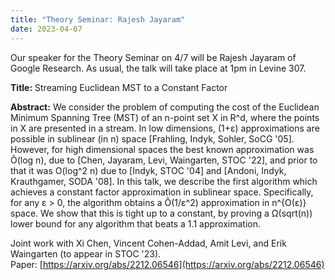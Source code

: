 ```yaml
---
title: "Theory Seminar: Rajesh Jayaram"
date: 2023-04-07
---
```


Our speaker for the Theory Seminar on 4/7 will be Rajesh Jayaram of Google Research.
As usual, the talk will take place at 1pm in Levine 307.

**Title:** Streaming Euclidean MST to a Constant Factor

**Abstract:** We consider the problem of computing the cost of the Euclidean Minimum Spanning Tree (MST) of an n-point set X in R^d, where the points in X are presented in a stream. In low dimensions, (1+ε) approximations are possible in sublinear (in n) space [Frahling, Indyk, Sohler, SoCG '05]. However, for high dimensional spaces the best known approximation was Õ(log n), due to [Chen, Jayaram, Levi, Waingarten, STOC '22], and prior to that it was O(log^2 n) due to [Indyk, STOC '04] and [Andoni, Indyk, Krauthgamer, SODA '08]. In this talk, we describe the first algorithm which achieves a constant factor approximation in sublinear space. Specifically, for any ε > 0, the algorithm obtains a Õ(1/ε^2) approximation in n^{O(ε)} space. We show that this is tight up to a constant, by proving a Ω(sqrt(n)) lower bound for any algorithm that beats a 1.1 approximation.

Joint work with Xi Chen, Vincent Cohen-Addad, Amit Levi, and Erik Waingarten (to appear in STOC '23).  
Paper: [https://arxiv.org/abs/2212.06546](https://arxiv.org/abs/2212.06546)
